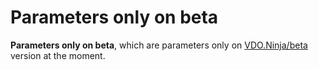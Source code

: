 # Parameters only on beta

**Parameters only on beta**, which are parameters only on [VDO.Ninja/beta](https://vdo.ninja/beta/) version at the moment.
